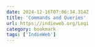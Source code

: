```yaml
---
date: 2024-12-16T07:06:34.314Z
title: 'Commands and Queries'
url: https://indieweb.org/Loqi
category: bookmark
tags: ['IndieWeb']
---
```

